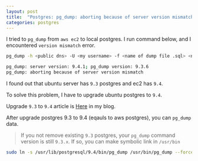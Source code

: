 ```yaml
---
layout: post 
title:  "Postgres: pg_dump: aborting because of server version mismatch Error"
categories: postgres
---
```



I tried to `pg_dump` from `aws ec2` to local postgres. I run command below, and I encountered `version mismatch` error.

```bash
pg_dump -h <public dns> -U <my username> -f <name of dump file .sql> <name of my database>

pg_dump: server version: 9.4.1; pg_dump version: 9.3.6
pg_dump: aborting because of server version mismatch
```

I found out that ubuntu server has `9.3` postgres and ec2 has `9.4`. 

To solve this problem, I have to upgrade ubuntu postgres to `9.4`.


Upgrade `9.3` to `9.4` article is [Here]() in my blog.


After upgrade postgres 9.3 to 9.4 (eqauls to aws postgres), you can `pg_dump` data.


> If you not remove existing `9.3` postgres, your `pg_dump` command version is still `9.3.x`. If so, you can make symbolic link in `/usr/bin`

```bash
sudo ln -s /usr/lib/postgresql/9.4/bin/pg_dump /usr/bin/pg_dump --force
```

